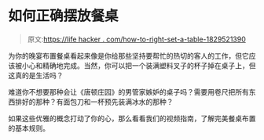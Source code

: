 # 如何正确摆放餐桌

> 原文:[https://life hacker . com/how-to-right-set-a-table-1829521390](https://lifehacker.com/how-to-properly-set-a-table-1829521390)

为你的晚宴布置餐桌看起来像是你给那些坚持要帮忙的热切的客人的工作，但它应该被小心和精确地完成。当然，你可以把一个装满塑料叉子的杯子掉在桌子上，但这真的是生活吗？

难道你不想要那种会让《唐顿庄园》的男管家嫉妒的桌子吗？需要用卷尺把所有东西排好的那种？有面包刀和一杯预先装满冰水的那种？

如果这些优雅的概念打动了你的心，那么看看我们的视频指南，了解完美餐桌布置的基本规则。